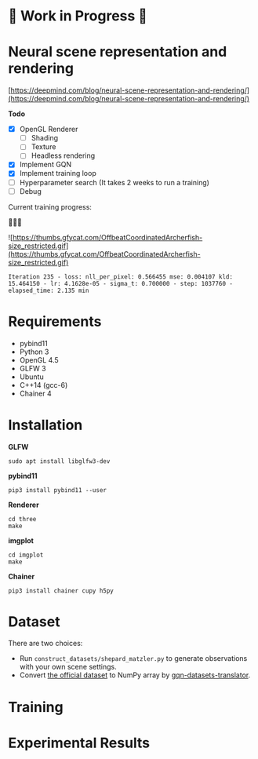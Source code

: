 # :construction: Work in Progress :construction:

# Neural scene representation and rendering

[https://deepmind.com/blog/neural-scene-representation-and-rendering/](https://deepmind.com/blog/neural-scene-representation-and-rendering/)

**Todo**

- [x] OpenGL Renderer
    - [ ] Shading
    - [ ] Texture
    - [ ] Headless rendering
- [x] Implement GQN
- [x] Implement training loop
- [ ] Hyperparameter search (It takes 2 weeks to run a training)
- [ ] Debug

Current training progress:

:thinking::thinking::thinking:

![https://thumbs.gfycat.com/OffbeatCoordinatedArcherfish-size_restricted.gif](https://thumbs.gfycat.com/OffbeatCoordinatedArcherfish-size_restricted.gif)

```
Iteration 235 - loss: nll_per_pixel: 0.566455 mse: 0.004107 kld: 15.464150 - lr: 4.1628e-05 - sigma_t: 0.700000 - step: 1037760 - elapsed_time: 2.135 min
```

# Requirements

- pybind11
- Python 3
- OpenGL 4.5
- GLFW 3
- Ubuntu
- C++14 (gcc-6)
- Chainer 4

# Installation

**GLFW**

```
sudo apt install libglfw3-dev
```

**pybind11**

```
pip3 install pybind11 --user
```

**Renderer**

```
cd three
make
```

**imgplot**

```
cd imgplot
make
```

**Chainer**

```
pip3 install chainer cupy h5py
```

# Dataset

There are two choices:

- Run `construct_datasets/shepard_matzler.py` to generate observations with your own scene settings.
- Convert [the official dataset](https://github.com/deepmind/gqn-datasets) to NumPy array by [gqn-datasets-translator](https://github.com/musyoku/gqn-datasets-translator).


# Training
# Experimental Results